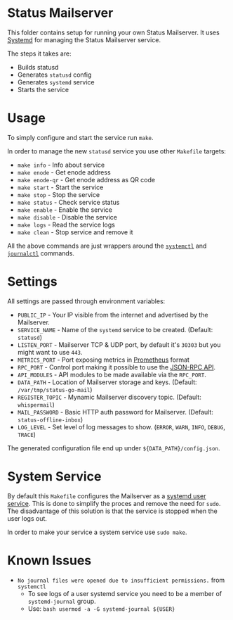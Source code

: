 # Status Mailserver

This folder contains setup for running your own Status Mailserver.
It uses [Systemd](https://www.freedesktop.org/wiki/Software/systemd/) for managing the Status Mailserver service.

The steps it takes are:

* Builds statusd
* Generates `statusd` config
* Generates `systemd` service
* Starts the service

# Usage

To simply configure and start the service run `make`.

In order to manage the new `statusd` service you use other `Makefile` targets:

* `make info` - Info about service
* `make enode` - Get enode address
* `make enode-qr` - Get enode address as QR code
* `make start` - Start the service
* `make stop` - Stop the service
* `make status` - Check service status
* `make enable` - Enable the service
* `make disable` - Disable the service
* `make logs` - Read the service logs
* `make clean` - Stop service and remove it

All the above commands are just wrappers around the [`systemctl`](http://man7.org/linux/man-pages/man1/systemctl.1.html) and [`journalctl`](http://man7.org/linux/man-pages/man1/journalctl.1.html) commands.

# Settings

All settings are passed through environment variables:

* `PUBLIC_IP` - Your IP visible from the internet and advertised by the Mailserver.
* `SERVICE_NAME` - Name of the `systemd` service to be created. (Default: `statusd`)
* `LISTEN_PORT` - Mailserver TCP & UDP port, by default it's `30303` but you might want to use `443`.
* `METRICS_PORT` - Port exposing metrics in [Prometheus](https://prometheus.io/docs/concepts/data_model/) format
* `RPC_PORT` - Control port making it possible to use the [JSON-RPC API](https://github.com/ethereum/wiki/wiki/JSON-RPC).
* `API_MODULES` - API modules to be made available via the `RPC_PORT`.
* `DATA_PATH` - Location of Mailserver storage and keys. (Default: `/var/tmp/status-go-mail`)
* `REGISTER_TOPIC` - Mynamic Mailserver discovery topic. (Default: `whispermail`)
* `MAIL_PASSWORD` - Basic HTTP auth password for Mailserver. (Default: `status-offline-inbox`)
* `LOG_LEVEL` - Set level of log messages to show. (`ERROR`, `WARN`, `INFO`, `DEBUG`, `TRACE`)

The generated configuration file end up under `${DATA_PATH}/config.json`.

# System Service

By default this `Makefile` configures the Mailserver as a [systemd user service](https://www.freedesktop.org/software/systemd/man/user@.service.html). This is done to simplify the proces and remove the need for `sudo`. The disadvantage of this solution is that the service is stopped when the user logs out.

In order to make your service a system service use `sudo make`.

# Known Issues

* `No journal files were opened due to insufficient permissions.` from `systemctl`
  - To see logs of a user systemd service you need to be a member of `systemd-journal` group.
  - Use: `bash usermod -a -G systemd-journal ${USER}`
